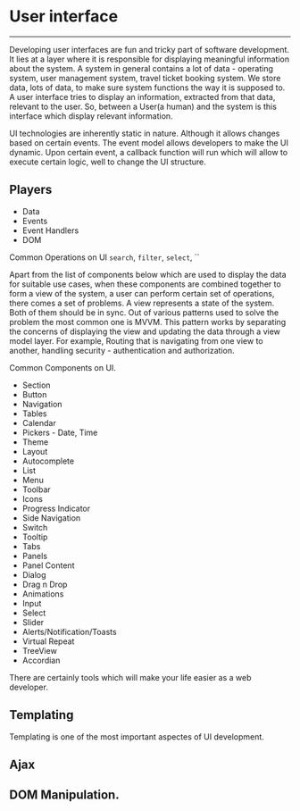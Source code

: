 # User interface
---

Developing user interfaces are fun and tricky part of software development. It lies at a layer where it is responsible for displaying meaningful information about the system. A system in general contains a lot of data - operating system, user management system, travel ticket booking system. We store data, lots of data, to make sure system functions the way it is supposed to. A user interface tries to display an information, extracted from that data, relevant to the user. So, between a User(a human) and the system is this interface which display relevant information.

UI technologies are inherently static in nature. Although it allows changes based on certain events. The event model allows developers to make the UI dynamic. Upon certain event, a callback function will run which will allow to execute certain logic, well to change the UI structure.

## Players
* Data
* Events
* Event Handlers
* DOM

Common Operations on UI
`search`, `filter`, `select`, ``

Apart from the list of components below which are used to display the data for suitable use cases, when these components are combined together to form a view of the system, a user can perform certain set of operations, there comes a set of problems. A view represents a state of the system. Both of them should be in sync. Out of various patterns used to solve the problem the most common one is MVVM. This pattern works by separating the concerns of displaying the view and updating the data through a view model layer. For example, Routing that is navigating from one view to another, handling security - authentication and authorization.

Common Components on UI.
* Section
* Button
* Navigation
* Tables
* Calendar
* Pickers - Date, Time
* Theme
* Layout
* Autocomplete
* List
* Menu
* Toolbar
* Icons
* Progress Indicator
* Side Navigation
* Switch
* Tooltip
* Tabs
* Panels
* Panel Content
* Dialog
* Drag n Drop
* Animations
* Input
* Select
* Slider
* Alerts/Notification/Toasts
* Virtual Repeat
* TreeView
* Accordian

There are certainly tools which will make your life easier as a web developer.

## Templating
Templating is one of the most important aspectes of UI development.

## Ajax

## DOM Manipulation.
